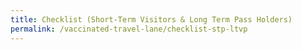```yaml
---
title: Checklist (Short-Term Visitors & Long Term Pass Holders)
permalink: /vaccinated-travel-lane/checklist-stp-ltvp
---
```


